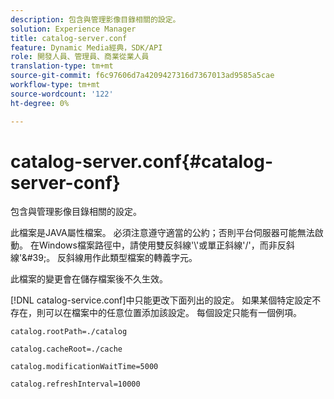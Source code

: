 ```yaml
---
description: 包含與管理影像目錄相關的設定。
solution: Experience Manager
title: catalog-server.conf
feature: Dynamic Media經典，SDK/API
role: 開發人員、管理員、商業從業人員
translation-type: tm+mt
source-git-commit: f6c97606d7a4209427316d7367013ad9585a5cae
workflow-type: tm+mt
source-wordcount: '122'
ht-degree: 0%

---
```



# catalog-server.conf{#catalog-server-conf}

包含與管理影像目錄相關的設定。

此檔案是JAVA屬性檔案。 必須注意遵守適當的公約；否則平台伺服器可能無法啟動。 在Windows檔案路徑中，請使用雙反斜線&#39;\\&#39;或單正斜線&#39;/&#39;，而非反斜線&#39;\&#39;。 反斜線用作此類型檔案的轉義字元。

此檔案的變更會在儲存檔案後不久生效。

[!DNL catalog-service.conf]中只能更改下面列出的設定。 如果某個特定設定不存在，則可以在檔案中的任意位置添加該設定。 每個設定只能有一個例項。

`catalog.rootPath=./catalog`

`catalog.cacheRoot=./cache`

`catalog.modificationWaitTime=5000`

`catalog.refreshInterval=10000`
